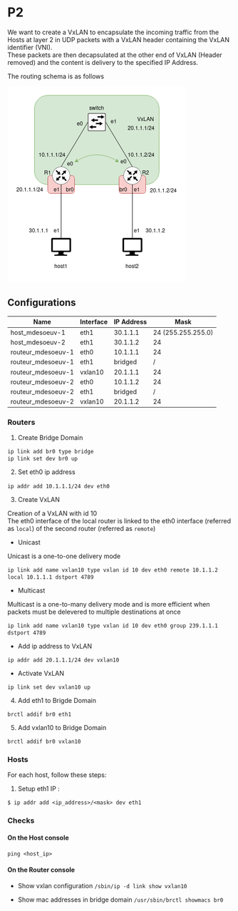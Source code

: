 # P2

We want to create a VxLAN to encapsulate the incoming traffic from the Hosts at layer 2 in UDP packets with a VxLAN header containing the VxLAN identifier (VNI).  
These packets are then decapsulated at the other end of VxLAN (Header removed) and the content is delivery to the specified IP Address.     

The routing schema is as follows

![](resources/badass_p2.drawio.png)

## Configurations

Name               | Interface | IP Address | Mask
-------------------|-----------|------------|-------------------
host_mdesoeuv-1    | eth1      | 30.1.1.1   | 24 (255.255.255.0)
host_mdesoeuv-2    | eth1      | 30.1.1.2   | 24
routeur_mdesoeuv-1 | eth0      | 10.1.1.1   | 24
routeur_mdesoeuv-1 | eth1      | bridged    | /       
routeur_mdesoeuv-1 | vxlan10   | 20.1.1.1   | 24
routeur_mdesoeuv-2 | eth0      | 10.1.1.2   | 24
routeur_mdesoeuv-2 | eth1      | bridged    | /      
routeur_mdesoeuv-2 | vxlan10   | 20.1.1.2   | 24



### Routers

1. Create Bridge Domain
```
ip link add br0 type bridge
ip link set dev br0 up

```

2. Set eth0 ip address  

`ip addr add 10.1.1.1/24 dev eth0`

3. Create VxLAN

Creation of a VxLAN with id 10  
The eth0 interface of the local router is linked to the eth0 interface (referred as `local`) of the second router (referred as `remote`)  


- Unicast  

Unicast is a one-to-one delivery mode

```
ip link add name vxlan10 type vxlan id 10 dev eth0 remote 10.1.1.2 local 10.1.1.1 dstport 4789
```

- Multicast

Multicast is a one-to-many delivery mode and is more efficient when packets must be delevered to multiple destinations at once

```
ip link add name vxlan10 type vxlan id 10 dev eth0 group 239.1.1.1 dstport 4789
```

- Add ip address to VxLAN

```
ip addr add 20.1.1.1/24 dev vxlan10 
```

- Activate VxLAN

```
ip link set dev vxlan10 up
```

4. Add eth1 to Brigde Domain

```
brctl addif br0 eth1
```

5. Add vxlan10 to Bridge Domain

```
brctl addif br0 vxlan10
```


### Hosts
For each host, follow these steps:

1. Setup eth1 IP : 
```
$ ip addr add <ip_address>/<mask> dev eth1
```


### Checks

#### On the Host console

`ping <host_ip>`


#### On the Router console

- Show vxlan configuration
`/sbin/ip -d link show vxlan10`  

- Show mac addresses in bridge domain
`/usr/sbin/brctl showmacs br0`

